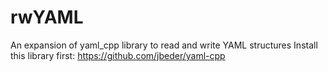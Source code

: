# rwYAML
An expansion of yaml_cpp library to read and write YAML structures
Install this library first: https://github.com/jbeder/yaml-cpp
